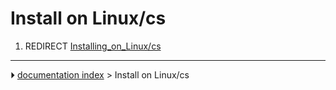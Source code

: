 # Install on Linux/cs
1.  REDIRECT [Installing_on_Linux/cs](Installing_on_Linux/cs.md)



---
⏵ [documentation index](../README.md) > Install on Linux/cs
